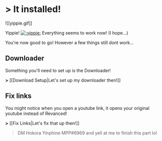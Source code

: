 # > It installed!
![[yippie.gif]]

Yippie! [![](https://cdn.discordapp.com/attachments/803186540359450664/1100686306989838416/ezgif.com-resize.gif ":yippie:")](https://cdn.discordapp.com/attachments/803186540359450664/1100686623638814771/Awesome.gif ":yippie:") Everything seems to work now! (I hope...)

You're now good to go! However a few things still dont work...

## Downloader
Something you'll need to set up is the Downloader!

**>** [[Download Setup|Let's set up my downloader then!]]


## Fix links
You might notice when you open a youtube link, it opens your original youtube instead of Revanced!

**>** [[Fix Links|Let's fix that up then!]]




> DM Hokora Yinphine MPP#6969 and yell at me to finish this part lol
